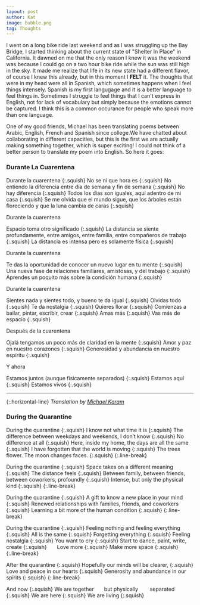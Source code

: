 ```yaml
---
layout: post
author: Kat
image: bubble.png
tag: Thoughts
---
```


I went on a long bike ride last weekend and as I was struggling up the Bay Bridge, I started thinking about the current state of "Shelter In Place" in California. It dawned on me that the only reason I knew it was the weekend was because I could go on a two hour bike ride while the sun was still high in the sky. It made me realize that life in its new state had a different flavor, of course I knew this already, but in this moment I **FELT** it. The thoughts that were in my head were all in Spanish, which sometimes happens when I feel things intensely. Spanish is my first langugage and it is a better language to feel things in. Sometimes I struggle to feel things that I can't express in English, not for lack of vocabulary but simply because the emotions cannot be captured. I think this is a common occurance for people who speak more than one language.

One of my good friends, Michael has been translating poems between Arabic, English, French and Spanish since college.We have chatted about collaborating in different capacities, but this is the first we are actually making something together, which is super exciting! I could not think of a better person to translate my poem into English. So here it goes:

### **Durante La Cuarentena**

Durante la cuarentena
{:.squish}
No se ni que hora es
{:.squish}
No entiendo la diferencia entre día de semana y fin de semana
{:.squish}
No hay diferencia
{:.squish}
Todos los días son iguales, aquí adentro de mi casa
{:.squish}
Se me olvida que el mundo sigue, que los árboles están floreciendo y que la luna cambia de caras
{:.squish}

Durante la cuarentena

Espacio toma otro significado
{:.squish}
La distancia se siente profundamente, entre amigos, entre familia, entre compañeros de trabajo
{:.squish}
La distancia es intensa pero es solamente física
{:.squish}

Durante la cuarentena

Te das la oportunidad de conocer un nuevo lugar en tu mente
{:.squish}
Una nueva fase de relaciones familiares, amistosas, y del trabajo
{:.squish}
Aprendes un poquito más sobre la condición humana
{:.squish}


Durante la cuarentena

Sientes nada y sientes todo, y bueno te da igual
{:.squish}
Olvidas todo
{:.squish}
Te da nostalgia
{:.squish}
Quieres llorar
{:.squish}
Comienzas a bailar, pintar, escribir, crear
{:.squish}
Amas más
{:.squish}
Vas más de espacio
{:.squish}

Después de la cuarentena

Ojalá tengamos un poco más de claridad en la mente
{:.squish}
Amor y paz en nuestro corazones
{:.squish}
Generosidad y abundancia en nuestro espíritu
{:.squish}

Y ahora

Estamos juntos (aunque físicamente separados)
{:.squish}
Estamos aquí
{:.squish}
Estamos vivos
{:.squish}


---
{:.horizontal-line}
*Translation by [Michael Karam](https://www.linkedin.com/in/michael-ephrem-karam/)* 

### **During the Quarantine**   

During the quarantine 
{:.squish}
I know not what time it is 
{:.squish}
The difference between weekdays and weekends, I don’t know 
{:.squish}
No difference at all 
{:.squish}
Here, inside my home, the days are all the same
{:.squish}
I have forgotten that the world is moving
{:.squish}
The trees flower. The moon changes faces. 
{:.squish}
{:.line-break}

During the quarantine 
{:.squish}
Space takes on a different meaning
{:.squish}
The distance feels 
{:.squish}
Between family, between friends, between coworkers, profoundly 
{:.squish}
Intense, but only the physical kind
{:.squish}
{:.line-break}

During the quarantine 
{:.squish}
A gift to know a new place in your mind 
{:.squish}
Renewed relationships with families, friends, and coworkers 
{:.squish}
Learning a bit more of the human condition 
{:.squish}
{:.line-break}

During the quarantine 
{:.squish}
Feeling nothing and feeling everything 
{:.squish}
All is the same 
{:.squish}
Forgetting everything
{:.squish}
Feeling nostalgia 
{:.squish}
You want to cry 
{:.squish}
Start to dance, paint, write, create
{:.squish}
&nbsp;&nbsp;&nbsp;&nbsp;&nbsp;&nbsp;Love more
{:.squish}
Make more space 
{:.squish}
{:.line-break}

After the quarantine 
{:.squish}
Hopefully our minds will be clearer, 
{:.squish}
Love and peace in our hearts
{:.squish}
Generosity and abundance in our spirits 
{:.squish}
{:.line-break}

And now 
{:.squish}
We are together &nbsp;&nbsp;&nbsp;&nbsp;&nbsp;&nbsp;but physically	&nbsp;&nbsp;&nbsp;&nbsp;&nbsp;&nbsp;	separated 
{:.squish}
We are here
{:.squish}
We are living
{:.squish}
